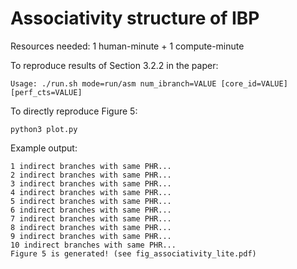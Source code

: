 # Associativity structure of IBP

Resources needed: 1 human-minute + 1 compute-minute

To reproduce results of Section 3.2.2 in the paper:
```
Usage: ./run.sh mode=run/asm num_ibranch=VALUE [core_id=VALUE] [perf_cts=VALUE]
```

To directly reproduce Figure 5:
```
python3 plot.py
```

Example output:
```
1 indirect branches with same PHR...
2 indirect branches with same PHR...
3 indirect branches with same PHR...
4 indirect branches with same PHR...
5 indirect branches with same PHR...
6 indirect branches with same PHR...
7 indirect branches with same PHR...
8 indirect branches with same PHR...
9 indirect branches with same PHR...
10 indirect branches with same PHR...
Figure 5 is generated! (see fig_associativity_lite.pdf)
```